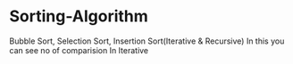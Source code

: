 # Sorting-Algorithm
Bubble Sort, Selection Sort, Insertion Sort(Iterative & Recursive)
In this you can see no of comparision In Iterative
